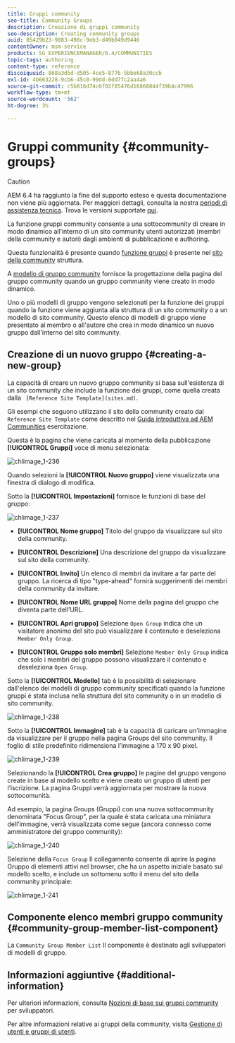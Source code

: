 ```yaml
---
title: Gruppi community
seo-title: Community Groups
description: Creazione di gruppi community
seo-description: Creating community groups
uuid: 05429b23-9083-498c-9eb3-d49b049d9446
contentOwner: msm-service
products: SG_EXPERIENCEMANAGER/6.4/COMMUNITIES
topic-tags: authoring
content-type: reference
discoiquuid: 868a3d5d-d505-4ce5-8776-5bbe68a30ccb
exl-id: 4b663228-9cb6-45c0-99dd-8dd7fc2aa4a6
source-git-commit: c5b816d74c6f02f85476d16868844f39b4c47996
workflow-type: tm+mt
source-wordcount: '562'
ht-degree: 3%

---
```


# Gruppi community {#community-groups}

>[!CAUTION]
>
>AEM 6.4 ha raggiunto la fine del supporto esteso e questa documentazione non viene più aggiornata. Per maggiori dettagli, consulta la nostra [periodi di assistenza tecnica](https://helpx.adobe.com/it/support/programs/eol-matrix.html). Trova le versioni supportate [qui](https://experienceleague.adobe.com/docs/).

La funzione gruppi community consente a una sottocommunity di creare in modo dinamico all’interno di un sito community utenti autorizzati (membri della community e autori) dagli ambienti di pubblicazione e authoring.

Questa funzionalità è presente quando [funzione gruppi](functions.md#groups-function) è presente nel [sito della community](sites-console.md) struttura.

A [modello di gruppo community](tools-groups.md) fornisce la progettazione della pagina del gruppo community quando un gruppo community viene creato in modo dinamico.

Uno o più modelli di gruppo vengono selezionati per la funzione dei gruppi quando la funzione viene aggiunta alla struttura di un sito community o a un modello di sito community. Questo elenco di modelli di gruppo viene presentato al membro o all&#39;autore che crea in modo dinamico un nuovo gruppo dall&#39;interno del sito community.

## Creazione di un nuovo gruppo {#creating-a-new-group}

La capacità di creare un nuovo gruppo community si basa sull&#39;esistenza di un sito community che include la funzione dei gruppi, come quella creata dalla ` [Reference Site Template](sites.md)`.

Gli esempi che seguono utilizzano il sito della community creato dal `Reference Site Template` come descritto nel [Guida introduttiva ad AEM Communities](getting-started.md) esercitazione.

Questa è la pagina che viene caricata al momento della pubblicazione **[!UICONTROL Gruppi]** voce di menu selezionata:

![chlimage_1-236](assets/chlimage_1-236.png)

Quando selezioni la **[!UICONTROL Nuovo gruppo]** viene visualizzata una finestra di dialogo di modifica.

Sotto la **[!UICONTROL Impostazioni]** fornisce le funzioni di base del gruppo:

![chlimage_1-237](assets/chlimage_1-237.png)

* **[!UICONTROL Nome gruppo]**
Titolo del gruppo da visualizzare sul sito della community.

* **[!UICONTROL Descrizione]**
Una descrizione del gruppo da visualizzare sul sito della community.

* **[!UICONTROL Invito]**
Un elenco di membri da invitare a far parte del gruppo. La ricerca di tipo &quot;type-ahead&quot; fornirà suggerimenti dei membri della community da invitare.

* **[!UICONTROL Nome URL gruppo]**
Nome della pagina del gruppo che diventa parte dell’URL.

* **[!UICONTROL Apri gruppo]**
Selezione 
`Open Group` indica che un visitatore anonimo del sito può visualizzare il contenuto e deseleziona `Member Only Group`.

* **[!UICONTROL Gruppo solo membri]**
Selezione 
`Member Only Group` indica che solo i membri del gruppo possono visualizzare il contenuto e deseleziona `Open Group`.

Sotto la **[!UICONTROL Modello]** tab è la possibilità di selezionare dall&#39;elenco dei modelli di gruppo community specificati quando la funzione gruppi è stata inclusa nella struttura del sito community o in un modello di sito community.

![chlimage_1-238](assets/chlimage_1-238.png)

Sotto la **[!UICONTROL Immagine]** tab è la capacità di caricare un&#39;immagine da visualizzare per il gruppo nella pagina Groups del sito community. Il foglio di stile predefinito ridimensiona l’immagine a 170 x 90 pixel.

![chlimage_1-239](assets/chlimage_1-239.png)

Selezionando la **[!UICONTROL Crea gruppo]** le pagine del gruppo vengono create in base al modello scelto e viene creato un gruppo di utenti per l’iscrizione. La pagina Gruppi verrà aggiornata per mostrare la nuova sottocomunità.

Ad esempio, la pagina Groups (Gruppi) con una nuova sottocommunity denominata &quot;Focus Group&quot;, per la quale è stata caricata una miniatura dell’immagine, verrà visualizzata come segue (ancora connesso come amministratore del gruppo community):

![chlimage_1-240](assets/chlimage_1-240.png)

Selezione della `Focus Group` Il collegamento consente di aprire la pagina Gruppo di elementi attivi nel browser, che ha un aspetto iniziale basato sul modello scelto, e include un sottomenu sotto il menu del sito della community principale:

![chlimage_1-241](assets/chlimage_1-241.png)

## Componente elenco membri gruppo community {#community-group-member-list-component}

La `Community Group Member List` Il componente è destinato agli sviluppatori di modelli di gruppo.

## Informazioni aggiuntive {#additional-information}

Per ulteriori informazioni, consulta [Nozioni di base sui gruppi community](essentials-groups.md) per sviluppatori.

Per altre informazioni relative ai gruppi della community, visita [Gestione di utenti e gruppi di utenti](users.md).
